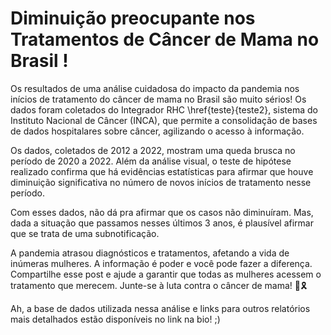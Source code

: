 # Diminuição preocupante nos Tratamentos de Câncer de Mama no Brasil !

Os resultados de uma análise cuidadosa do impacto da pandemia nos inícios de tratamento do câncer de mama no Brasil são muito sérios! Os dados foram coletados do Integrador RHC \href{teste}{teste2}, sistema do Instituto Nacional de Câncer (INCA), que permite a consolidação de bases de dados hospitalares sobre câncer, agilizando o acesso à informação.

Os dados, coletados de 2012 a 2022, mostram uma queda brusca no período de 2020 a 2022. Além da análise visual, o teste de hipótese realizado confirma que há evidências estatísticas para afirmar que houve diminuição significativa no número de novos inícios de tratamento nesse período. 

Com esses dados, não dá pra afirmar que os casos não diminuíram. Mas, dada a situação que passamos nesses últimos 3 anos, é plausível afirmar que se trata de uma subnotificação. 

A pandemia atrasou diagnósticos e tratamentos, afetando a vida de inúmeras mulheres. A informação é poder e você pode fazer a diferença. Compartilhe esse post e ajude a garantir que todas as mulheres acessem o tratamento que merecem. Junte-se à luta contra o câncer de mama! 💪🎗️

Ah, a base de dados utilizada nessa análise e links para outros relatórios mais detalhados estão disponíveis no link na bio! ;) 
